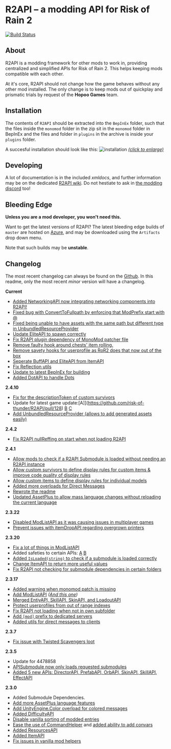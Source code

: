 
# R2API – a modding API for Risk of Rain 2
[![Build Status](https://raegous.visualstudio.com/Risk%20of%20Rain%202%20Modding/_apis/build/status/Risk%20of%20Rain%202%20Modding-.NET%20Desktop-CI?branchName=master)](https://raegous.visualstudio.com/Risk%20of%20Rain%202%20Modding/_build/latest?definitionId=1&branchName=master)


## About

R2API is a modding framework for other mods to work in, providing centralized and simplified APIs for Risk of Rain 2. This helps keeping mods compatible with each other.

At it's core, R2API should not change how the game behaves without any other mod installed. The only change is to keep mods out of quickplay and prismatic trials by request of the **Hopoo Games** team. 

## Installation

The contents of `R2API` should be extracted into the `BepInEx` folder, such that the files inside the `monomod` folder in the zip sit in the `monomod` folder in BepInEx and the files and folder in `plugins` in the archive is inside your `plugins` folder.

A succesful installation should look like this:
![installation](https://cdn.discordapp.com/attachments/575082050097381412/667394037229027328/unknown.png)
*[(click to enlarge)](https://cdn.discordapp.com/attachments/575082050097381412/667394037229027328/unknown.png)*

## Developing

A lot of documentation is in the included *xmldocs*, and further information may be on the dedicated [R2API wiki](https://github.com/risk-of-thunder/R2API/wiki). Do not hestiate to ask in [the modding discord](https://discord.gg/5MbXZvd) too!


## Bleeding Edge

**Unless you are a mod developer, you won't need this.**

Want to get the latest versions of R2API? The latest bleeding edge builds of `master` are hosted on [Azure](https://raegous.visualstudio.com/Risk%20of%20Rain%202%20Modding/_build/latest?definitionId=1&branchName=master), and may be downloaded using the `Artifacts` drop down menu.

Note that such builds may be **unstable**.

## Changelog

The most recent changelog can always be found on the [Github](https://github.com/risk-of-thunder/R2API/commits/master). In this readme, only the most recent *minor* version will have a changelog.

**Current**

* [Added NetworkingAPI now integrating networking components into R2API!](https://github.com/risk-of-thunder/R2API/pull/163)
* [Fixed bug with ConvertToFullpath by enforcing that ModPrefix start with @](https://github.com/risk-of-thunder/R2API/pull/168)
* [Fixed being unable to have assets with the same path but different type in UnbundledResourceProvider](https://github.com/risk-of-thunder/R2API/pull/167)
* [Update EliteAPI to spawn correctly](https://github.com/risk-of-thunder/R2API/pull/160)
* [Fix R2API plugin dependency of MonoMod patcher file](https://github.com/risk-of-thunder/R2API/pull/140)
* [Remove faulty hook around chests' item rolling.](https://github.com/risk-of-thunder/R2API/pull/138)
* [Remove savety hooks for userprofile as RoR2 does that now out of the box](https://github.com/risk-of-thunder/R2API/pull/135)
* [Seperate BuffAPI and EliteAPI from ItemAPI](https://github.com/risk-of-thunder/R2API/pull/135)
* [Fix Reflection utils](https://github.com/risk-of-thunder/R2API/pull/135)
* [Update to latest BepInEx for building](https://github.com/risk-of-thunder/R2API/pull/134)
* [Added DotAPI to handle Dots](https://github.com/risk-of-thunder/R2API/pull/161)


**2.4.10**

* [Fix for the descriptionToken of custom survivors](https://github.com/risk-of-thunder/R2API/pull/130)
* Update for latest game update:[A]](https://github.com/risk-of-thunder/R2API/pull/128) [B](https://github.com/risk-of-thunder/R2API/pull/131) [C](https://github.com/risk-of-thunder/R2API/pull/132)
* [Add UnbundledResourceProvider (allows to add generated assets easily)](https://github.com/risk-of-thunder/R2API/pull/125)

**2.4.2**

* [Fix R2API nullReffing on start when not loading R2API](https://github.com/risk-of-thunder/R2API/pull/121)

**2.4.1**

* [Allow mods to check if a R2API Submodule is loaded without needing an R2API instance](https://github.com/risk-of-thunder/R2API/pull/118)
* [Allow custom survivors to define display rules for custom items & improve code quality of display rules](https://github.com/risk-of-thunder/R2API/pull/116)
* [Allow custom items to define display rules for individual models](https://github.com/risk-of-thunder/R2API/pull/115)
* [Added more overloads for Direct Messages](https://github.com/risk-of-thunder/R2API/pull/114)
* [Rewrote the readme](https://github.com/risk-of-thunder/R2API/pull/113)
* [Updated AssetPlus to allow mass language changes without reloading the current language](https://github.com/risk-of-thunder/R2API/pull/112)

**2.3.22**

* [Disabled ModListAPI as it was causing issues in multiplayer games](https://github.com/risk-of-thunder/R2API/pull/111)
* [Prevent issues with itemDropAPI regarding overgrown printers](https://github.com/risk-of-thunder/R2API/commit/d1079631430d44e0e8d9ced7469f04c7dfdc0485)

**2.3.20**

* [Fix a lot of things in ModListAPI](https://github.com/risk-of-thunder/R2API/pull/108)
* Added safeties to certain APIs: [A](https://github.com/risk-of-thunder/R2API/pull/107) [B](https://github.com/risk-of-thunder/R2API/pull/103)
* [Added `IsLoaded(string)` to check if a submodule is loaded correctly](https://github.com/risk-of-thunder/R2API/pull/107)
* [Change ItemAPI to return more useful values](https://github.com/risk-of-thunder/R2API/pull/106)
* [Fix R2API not checking for submodule dependencies in certain folders](https://github.com/risk-of-thunder/R2API/pull/106)

**2.3.17**

* [Added warning when monomod patch is missing](https://github.com/risk-of-thunder/R2API/pull/100)
* [Add ModListAPI](https://github.com/risk-of-thunder/R2API/pull/99) *([And this one](https://github.com/risk-of-thunder/R2API/pull/102))*
* [Merged EntiyAPI, SkillAPI, SkinAPI, and LoadoutAPI](https://github.com/risk-of-thunder/R2API/pull/99)
* [Protect userprofiles from out of range indexes](https://github.com/risk-of-thunder/R2API/pull/99)
* [Fix R2API not loading when not in own subfolder](https://github.com/risk-of-thunder/R2API/pull/96)
* [Add `[mod]` prefix to dedicated servers](https://github.com/risk-of-thunder/R2API/pull/94)
* [Added utils for direct messages to clients](https://github.com/risk-of-thunder/R2API/pull/93)

**2.3.7**
* [Fix issue with Twisted Scavengers loot](https://github.com/risk-of-thunder/R2API/pull/91)

**2.3.5**

* Update for 4478858
* [APISubmodule now only loads requested submodules](https://github.com/risk-of-thunder/R2API/pull/89)
* [Added 5 new APIs: DirectorAPI, PrefabAPI, OrbAPI, SkinAPI, SkillAPI, EffectAPI](https://github.com/risk-of-thunder/R2API/pull/86)

**2.3.0**

* Added Submodule Dependencies.
* [Add more AssetPlus language features](https://github.com/risk-of-thunder/R2API/pull/78)
* [Add UnityEngine.Color overload for colored messages](https://github.com/risk-of-thunder/R2API/pull/75)
* [Added DifficultyAPI](https://github.com/risk-of-thunder/R2API/pull/74)
* [Disable vanilla sorting of modded entries](https://github.com/risk-of-thunder/R2API/pull/73)
* [Ease the use of CommandHelper](https://github.com/risk-of-thunder/R2API/pull/71) and [added ability to add convars](https://github.com/risk-of-thunder/R2API/pull/68)
* [Added ResourcesAPI](https://github.com/risk-of-thunder/R2API/pull/70)
* [Added ItemAPI](https://github.com/risk-of-thunder/R2API/pull/70)
* [Fix issues in vanilla mod helpers](https://github.com/risk-of-thunder/R2API/pull/70)
